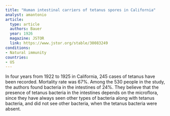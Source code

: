 ```yaml
---
title: "Human intestinal carriers of tetanus spores in California"
analyst: amantonio
article:
  type: article
  authors: Bauer
  year: 1926
  magazine: JSTOR
  link: https://www.jstor.org/stable/30083249
conditions:
- Natural immunity
countries:
- US
---
```


In four years from 1922 to 1925 in California, 245 cases of tetanus have been recorded. Mortality rate was 67%.
Among the 530 people in the study, the authors found bacteria in the intestines of 24%. They believe that the presence of tetanus bacteria in the intestines depends on the microflora, since they have always seen other types of bacteria along with tetanus bacteria, and did not see other bacteria, when the tetanus bacteria were absent.


